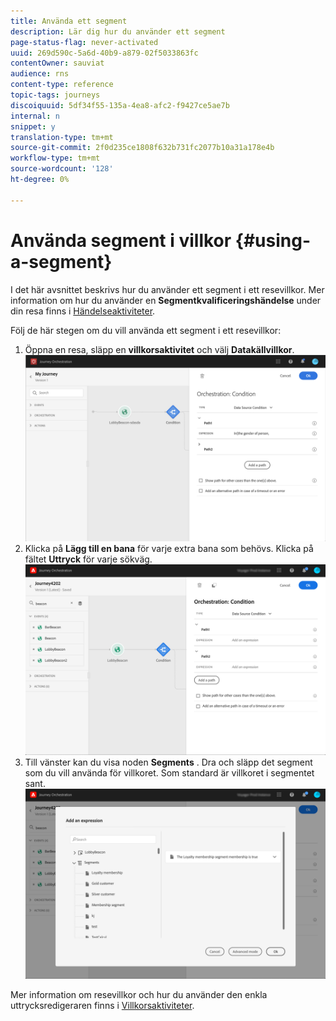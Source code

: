 ```yaml
---
title: Använda ett segment
description: Lär dig hur du använder ett segment
page-status-flag: never-activated
uuid: 269d590c-5a6d-40b9-a879-02f5033863fc
contentOwner: sauviat
audience: rns
content-type: reference
topic-tags: journeys
discoiquuid: 5df34f55-135a-4ea8-afc2-f9427ce5ae7b
internal: n
snippet: y
translation-type: tm+mt
source-git-commit: 2f0d235ce1808f632b731fc2077b10a31a178e4b
workflow-type: tm+mt
source-wordcount: '128'
ht-degree: 0%

---
```




# Använda segment i villkor {#using-a-segment}

I det här avsnittet beskrivs hur du använder ett segment i ett resevillkor.
Mer information om hur du använder en **Segmentkvalificeringshändelse** under din resa finns i [Händelseaktiviteter](../building-journeys/event-activities.md#segment-qualification).

Följ de här stegen om du vill använda ett segment i ett resevillkor:

1. Öppna en resa, släpp en **villkorsaktivitet** och välj **Datakällvillkor**.
   ![](../assets/journey47.png)
1. Klicka på **Lägg till en bana** för varje extra bana som behövs. Klicka på fältet **Uttryck** för varje sökväg.
   ![](../assets/segment3.png)
1. Till vänster kan du visa noden **Segments** . Dra och släpp det segment som du vill använda för villkoret. Som standard är villkoret i segmentet sant.
   ![](../assets/segment4.png)

Mer information om resevillkor och hur du använder den enkla uttrycksredigeraren finns i [Villkorsaktiviteter](../building-journeys/condition-activity.md#about_condition).
